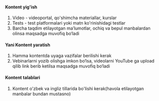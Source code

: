 #### Kontent yig'ish

1. Video -  videoportal, qo'shimcha materiallar, kurslar
2. Tests - test platformalari yoki matn ko'rinishidagi testlar 
3. Barcha taqdim etilayotgan maʼlumotlar, ochiq va bepul manbalardan olinsa maqsadga muvofiq bo‘ladi


#### Yani Kontent yaratish
1. Hamma kontentda uyaga vazifalar berilishi kerak
2. Vebinarlarni yozib olishga imkon bo‘lsa, videolarni YouTube ga upload qilib link berib ketilsa maqsadga muvofiq bo‘ladi

#### Kontent talablari
1. Kontent o'zbek va ingliz tillarida bo'lishi kerak(havola etilayotgan manbalar bundan mustasno)
